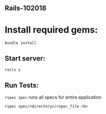 ## Rails-102018

# Install required gems:

`bundle install`

## Start server:

`rails s`

## Run Tests:
`rspec spec` 
runs all specs for entire application

`rspec spec/<directory>/<spec_file.rb>`